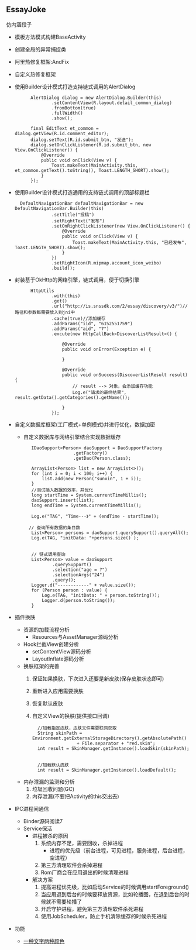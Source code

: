## EssayJoke
仿内涵段子

* 模板方法模式构建BaseActivity
* 创建全局的异常捕捉类
* 阿里热修复框架:AndFix
* 自定义热修复框架
* 使用Builder设计模式打造支持链式调用的AlertDialog

            AlertDialog dialog = new AlertDialog.Builder(this)
                    .setContentView(R.layout.detail_common_dialog)
                    .fromBottom(true)
                    .fullWidth()
                    .show();
    
            final EditText et_common = dialog.getView(R.id.comment_editor);
            dialog.setText(R.id.submit_btn, "发送");
            dialog.setOnClickListener(R.id.submit_btn, new View.OnClickListener() {
                @Override
                public void onClick(View v) {
                    Toast.makeText(MainActivity.this, et_common.getText().toString(), Toast.LENGTH_SHORT).show();
                }
            });
            
* 使用Builder设计模式打造通用的支持链式调用的顶部标题栏

        DefaultNavigationBar defaultNavigationBar = new DefaultNavigationBar.Builder(this)
                    .setTitle("投稿")
                    .setRightText("发布")
                    .setOnRightClickListener(new View.OnClickListener() {
                        @Override
                        public void onClick(View v) {
                            Toast.makeText(MainActivity.this, "已经发布", Toast.LENGTH_SHORT).show();
                        }
                    })
                    .setRightIcon(R.mipmap.account_icon_weibo)
                    .build();
                    
* 封装基于OkHttp的网络引擎，链式调用，便于切换引擎

            HttpUtils
                    .with(this)
                    .get()
                    .url("http://is.snssdk.com/2/essay/discovery/v3/")//路径和参数都需要放入到jni中
                    .cache(true)//添加缓存
                    .addParams("iid", "6152551759")
                    .addParams("aid", "7")
                    .excute(new HttpCallBack<DiscoverListResult>() {
    
                        @Override
                        public void onError(Exception e) {
    
                        }
    
                        @Override
                        public void onSuccess(DiscoverListResult result) {
                            // result --> 对象，会添加缓存功能
                            Log.e("请求的最终结果", result.getData().getCategories().getName());
    
                        }
                    });
                    
* 自定义数据库框架(工厂模式+单例模式)并进行优化，数据加密
    * 自定义数据库与网络引擎结合实现数据缓存
    
             IDaoSupport<Person> daoSupport = DaoSupportFactory
                             .getFactory()
                             .getDao(Person.class);
     
             ArrayList<Person> list = new ArrayList<>();
             for (int i = 0; i < 100; i++) {
                 list.add(new Person("sunxin", 1 + i));
             }
             //测试插入数据的效率，并优化
             long startTime = System.currentTimeMillis();
             daoSupport.insert(list);
             long endTime = System.currentTimeMillis();
             
             Log.e("TAG", "Time---》" + (endTime - startTime));
     
            // 查询所有数据的条目数
             List<Person> persons = daoSupport.querySupport().queryAll();
             Log.e(TAG, "initData: "+persons.size() );
     
     
             // 链式调用查询
             List<Person> value = daoSupport
                     .querySupport()
                     .selection("age = ?")
                     .selectionArgs("24")
                     .query();
             Logger.d("------------" + value.size());
             for (Person person : value) {
                 Log.e(TAG, "initData: " + person.toString());
                 Logger.d(person.toString());
             }
                        
* 插件换肤
    * 资源的加载流程分析
        * Resources与AssetManager源码分析
    * Hook拦截View创建分析
        * setContentView源码分析
        * LayoutInflate源码分析
    * 换肤框架的完善
        1. 保证如果换肤，下次进入还要是新皮肤(保存皮肤状态即可)
        2. 重新进入应用需要换肤
        3. 恢复默认皮肤
        4. 自定义View的换肤(提供接口回调)
        
                 //加载指定皮肤，皮肤文件需要联网获取
                 String skinPath = Environment.getExternalStorageDirectory().getAbsolutePath()
                                + File.separator + "red.skin";
                 int result = SkinManager.getInstance().loadSkin(skinPath);
                
                
                 //加载默认皮肤
                 int result = SkinManager.getInstance().loadDefault();
                        
    * 内存泄漏的监测和分析
         1. 垃圾回收问题(GC)
         2. 内存泄漏(不要把Activity的this交出去)
         
* IPC进程间通信
    * Binder源码阅读7
    * Service保活
        * 进程被杀的原因
            1. 系统内存不足，需要回收，杀掉进程
                * 进程的优先级（前台进程，可见进程，服务进程，后台进程，空进程）
            2. 第三方清理软件会杀掉进程
            3. Rom厂商会在应用退出的时候清理进程
        * 解决方案
            1. 提高进程优先级，比如启动Service的时候调用startForeground()
            2. 当应用退到后台的时候要释放资源，比如轮播图，在退到后台的时候就不需要轮播了
            3. 开启守护进程，避免第三方清理软件杀死进程
            4. 使用JobScheduler，防止手机清除缓存的时候杀死进程
          
* 功能
    * [一种文字两种颜色](https://sun0630.github.io/2017/08/18/%E8%87%AA%E5%AE%9A%E4%B9%89View-%E5%AD%97%E4%BD%93%E5%8F%98%E8%89%B2/)